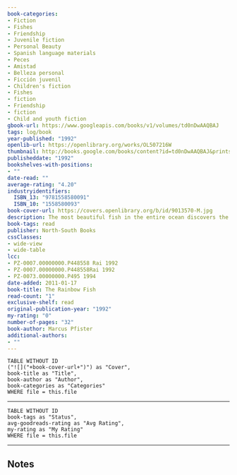 ```yaml
---
book-categories:
- Fiction
- Fishes
- Friendship
- Juvenile fiction
- Personal Beauty
- Spanish language materials
- Peces
- Amistad
- Belleza personal
- Ficción juvenil
- Children's fiction
- Fishes
- fiction
- Friendship
- fiction
- Child and youth fiction
gbook-url: https://www.googleapis.com/books/v1/volumes/td0nDwAAQBAJ
tags: log/book
year-published: "1992"
openlib-url: https://openlibrary.org/works/OL507216W
thumbnail: http://books.google.com/books/content?id=td0nDwAAQBAJ&printsec=frontcover&img=1&zoom=1&edge=curl&source=gbs_api
publisheddate: "1992"
bookshelves-with-positions:
- ""
date-read: ""
average-rating: "4.20"
industryidentifiers:
  ISBN_13: "9781558580091"
  ISBN_10: "1558580093"
book-cover-url: https://covers.openlibrary.org/b/id/9013570-M.jpg
description: The most beautiful fish in the entire ocean discovers the real value of personal beauty and friendship.
book-tags: read
publisher: North-South Books
cssClasses:
- wide-view
- wide-table
lcc:
- PZ-0007.00000000.P448558 Rai 1992
- PZ-0007.00000000.P448558Rai 1992
- PZ-0073.00000000.P495 1994
date-added: 2011-01-17
book-title: The Rainbow Fish
read-count: "1"
exclusive-shelf: read
original-publication-year: "1992"
my-rating: "0"
number-of-pages: "32"
book-author: Marcus Pfister
additional-authors:
- ""
---
```


```dataview
TABLE WITHOUT ID
("![]("+book-cover-url+")") as "Cover",
book-title as "Title",
book-author as "Author",
book-categories as "Categories"
WHERE file = this.file
```
---
```dataview
TABLE WITHOUT ID
book-tags as "Status",
avg-goodreads-rating as "Avg Rating",
my-rating as "My Rating"
WHERE file = this.file
```
---
## Notes


